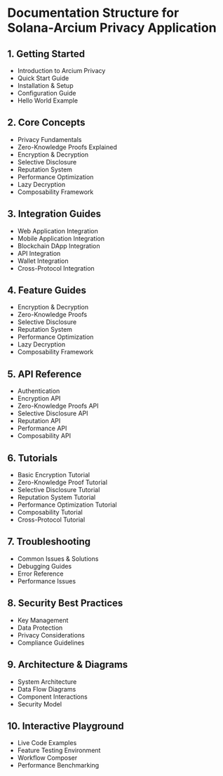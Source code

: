 # Documentation Structure for Solana-Arcium Privacy Application

## 1. Getting Started
- Introduction to Arcium Privacy
- Quick Start Guide
- Installation & Setup
- Configuration Guide
- Hello World Example

## 2. Core Concepts
- Privacy Fundamentals
- Zero-Knowledge Proofs Explained
- Encryption & Decryption
- Selective Disclosure
- Reputation System
- Performance Optimization
- Lazy Decryption
- Composability Framework

## 3. Integration Guides
- Web Application Integration
- Mobile Application Integration
- Blockchain DApp Integration
- API Integration
- Wallet Integration
- Cross-Protocol Integration

## 4. Feature Guides
- Encryption & Decryption
- Zero-Knowledge Proofs
- Selective Disclosure
- Reputation System
- Performance Optimization
- Lazy Decryption
- Composability Framework

## 5. API Reference
- Authentication
- Encryption API
- Zero-Knowledge Proofs API
- Selective Disclosure API
- Reputation API
- Performance API
- Composability API

## 6. Tutorials
- Basic Encryption Tutorial
- Zero-Knowledge Proof Tutorial
- Selective Disclosure Tutorial
- Reputation System Tutorial
- Performance Optimization Tutorial
- Composability Tutorial
- Cross-Protocol Tutorial

## 7. Troubleshooting
- Common Issues & Solutions
- Debugging Guides
- Error Reference
- Performance Issues

## 8. Security Best Practices
- Key Management
- Data Protection
- Privacy Considerations
- Compliance Guidelines

## 9. Architecture & Diagrams
- System Architecture
- Data Flow Diagrams
- Component Interactions
- Security Model

## 10. Interactive Playground
- Live Code Examples
- Feature Testing Environment
- Workflow Composer
- Performance Benchmarking
